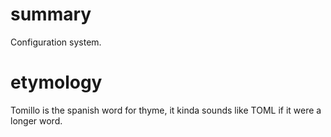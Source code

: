 # summary

Configuration system.

# etymology

Tomillo is the spanish word for thyme, it kinda sounds like TOML if it were a longer word.